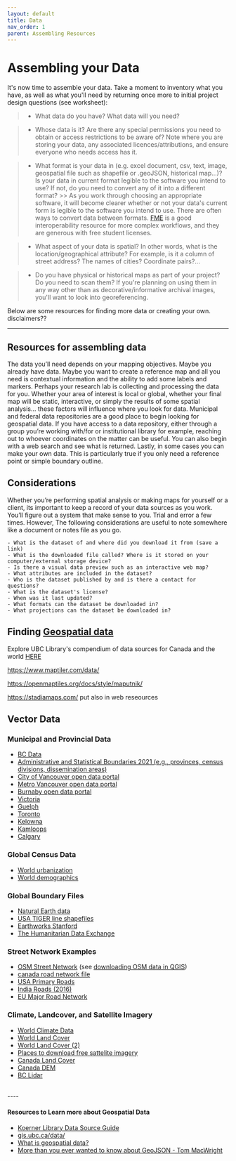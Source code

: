 ```yaml
---
layout: default
title: Data
nav_order: 1
parent: Assembling Resources
---
```


# Assembling your Data

It's now time to assemble your data. Take a moment to inventory what you have, as well as what you'll need by returning once more to initial project design questions (see worksheet):

> - What data do you have? What data will you need?

> - Whose data is it? Are there any special permissions you need to obtain or access restrictions to be aware of? Note where you are storing your data, any associated licences/attributions, and ensure everyone who needs access has it.

> - What format is your data in (e.g. excel document, csv, text, image, geospatial file such as shapefile or .geoJSON, historical map…)? Is your data in current format legible to the software you intend to use? If not, do you need to convert any of it into a different format?
	>> As you work through choosing an appropriate software, it will become clearer whether or not your data's current form is legible to the software you intend to use. There are often ways to convert data between formats. [FME](https://fme.safe.com/) is a good interoperability resource for more complex workflows, and they are generous with free student licenses. 

> - What aspect of your data is spatial? In other words, what is the location/geographical attribute? For example, is it a column of street address? The names of cities? Coordinate pairs?...
<!-- are there any location based attributes?
 (street address, geographic coordinates, city, town, country?) is there a map? (skills: geocoding, georeferencing, projecting) --> 
<!-- How to determine what's so spatial about your data.... (st addressses, then geocode) (given cities, spatial join to city layer in qgis OR add columns for xy data - copy paste from google maps  )(coordinates, display xy )(draw layer aoi in qgis) this all shows the myriad of ways data can be spatial spatializing data - (geocoding, displaying xy data) data analysis -->

> - Do you have physical or historical maps as part of your project? Do you need to scan them? If you're planning on using them in any way other than as decorative/informative archival images, you'll want to look into georeferencing. 

Below are some resources for finding more data or creating your own. disclaimers??

----

## Resources for assembling data 
The data you’ll need depends on your mapping objectives. Maybe you already have data. Maybe you want to create a reference map and all you need is contextual information and the ability to add some labels and markers. Perhaps your research lab is collecting and processing the data for you. Whether your area of interest is local or global, whether your final map will be static, interactive, or simply the results of some spatial analysis… these factors will influence where you look for data. Municipal and federal data repositories are a good place to begin looking for geospatial data. If you have access to a data repository, either through a group you’re working with/for or institutional library for example, reaching out to whoever coordinates on the matter can be useful. You can also begin with a web search and see what is returned. Lastly, in some cases you can make your own data. This is particularly true if you only need a reference point or simple boundary outline. 


## Considerations
Whether you’re performing spatial analysis or making maps for yourself or a client, its important to keep a record of your data sources as you work. You’ll figure out a system that make sense to you. Trial and error a few times. However, The following considerations are useful to note somewhere like a document or notes file as you go.

```
- What is the dataset of and where did you download it from (save a link)
- What is the downloaded file called? Where is it stored on your computer/external storage device?
- Is there a visual data preview such as an interactive web map?
- What attributes are included in the dataset? 
- Who is the dataset published by and is there a contact for questions? 
- What is the dataset's license?
- When was it last updated?
- What formats can the dataset be downloaded in? 
- What projections can the dataset be downloaded in?
```


## Finding [Geospatial data](https://ubc-library-rc.github.io/gis-intro-qgis/content/geospatial-data.html)

Explore UBC Library's compendium of data sources for Canada and the world [HERE](https://guides.library.ubc.ca/gis/datasources)

    
https://www.maptiler.com/data/

https://openmaptiles.org/docs/style/maputnik/

https://stadiamaps.com/
put also in web reseources 


## Vector Data
### Municipal and Provincial Data 
- [BC Data](https://catalogue.data.gov.bc.ca/)
- [Administrative and Statistical Boundaries 2021 (e.g., provinces, census divisions, dissemination areas)](https://www12.statcan.gc.ca/census-recensement/2021/geo/sip-pis/boundary-limites/index2021-eng.cfm?year=21)
- [City of Vancouver open data portal](https://opendata.vancouver.ca/pages/home/)
- [Metro Vancouver open data portal](https://open-data-portal-metrovancouver.hub.arcgis.com/)
- [Burnaby open data portal](https://data.burnaby.ca/)
- [Victoria](https://opendata.victoria.ca/) 
- [Guelph](http://data.open.guelph.ca/)
- [Toronto](https://open.toronto.ca/)
- [Kelowna](https://opendata.kelowna.ca/)
- [Kamloops](https://mydata-kamloops.opendata.arcgis.com/)
- [Calgary](https://data.calgary.ca/) 

### Global Census Data 
- [World urbanization](https://population.un.org/wup/DataQuery/)
- [World demographics](https://population.un.org/dataportal/home?df=d7cac223-d504-404f-807a-03d475ad6c63)

### Global Boundary Files
- [Natural Earth data](https://www.naturalearthdata.com/downloads/) 
- [USA TIGER line shapefiles](https://www.census.gov/geographies/mapping-files/time-series/geo/tiger-line-file.html)
- [Earthworks Stanford](https://earthworks.stanford.edu/)
- [The Humanitarian Data Exchange](https://data.humdata.org/dataset)


### Street Network Examples
- [OSM Street Network](https://www.openstreetmap.org/#map=11/49.2465/-123.0908&layers=H) (see [downloading OSM data in QGIS](./osm-downloader.md))
- [canada road network file](https://www12.statcan.gc.ca/census-recensement/2021/geo/sip-pis/rnf-frr/index2021-eng.cfm?year=21)
- [USA Primary Roads](https://catalog.data.gov/dataset/tiger-line-shapefile-2019-nation-u-s-primary-roads-national-shapefile)
- [India Roads (2016)](https://geodata.mit.edu/catalog/stanford-qf525mn4696)
- [EU Major Road Network](https://data.europa.eu/data/datasets/major-road-network?locale=en)

### Climate, Landcover, and Satellite Imagery
- [World Climate Data](https://www.worldclim.org/)
- [World Land Cover](https://data.apps.fao.org/catalog/iso/8cf69f76-1be0-4339-a0b0-18a93c7f4760)
- [World Land Cover (2)](https://viewer.esa-worldcover.org/worldcover/)
- [Places to download free sattelite imagery](https://gisgeography.com/free-satellite-imagery-data-list/)
- [Canada Land Cover](https://natural-resources.canada.ca/maps-tools-publications/satellite-imagery-air-photos/application-development/land-cover/21755)
- [Canada DEM](https://open.canada.ca/data/en/dataset/957782bf-847c-4644-a757-e383c0057995)
- [BC Lidar](https://lidar.gov.bc.ca/pages/download-discovery)

<br>
----

#### Resources to Learn more about Geospatial Data
- [Koerner Library Data Source Guide](https://guides.library.ubc.ca/gis/datasources)
- [gis.ubc.ca/data/](https://gis.ubc.ca/data/)
- [What is geospatial data?](https://ubc-library-rc.github.io/gis-intro-qgis/content/geospatial-data.html)
- [More than you ever wanted to know about GeoJSON - Tom MacWright](https://macwright.org/2015/03/23/geojson-second-bite.html)  
	